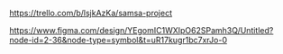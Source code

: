

https://trello.com/b/lsjkAzKa/samsa-project

https://www.figma.com/design/YEgomIC1WXIpO62SPamh3Q/Untitled?node-id=2-36&node-type=symbol&t=uR17kugr1bc7xrJo-0
